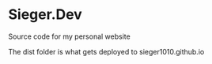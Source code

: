 # Sieger.Dev
Source code for my personal website

The dist folder is what gets deployed to sieger1010.github.io
